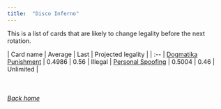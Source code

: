 ```yaml
---
title:  "Disco Inferno"
---
```


This is a list of cards that are likely to change legality before the next rotation.

| Card name | Average | Last | Projected legality |
| :-- |
[Dogmatika Punishment](https://db.ygoprodeck.com/card/?search=Dogmatika%20Punishment) | 0.4986 | 0.56 | Illegal |
[Personal Spoofing](https://db.ygoprodeck.com/card/?search=Personal%20Spoofing) | 0.5004 | 0.46 | Unlimited |

<br>

###### [Back home](index)